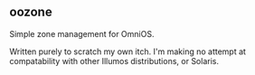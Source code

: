 ## oozone

Simple zone management for OmniOS.

Written purely to scratch my own itch. I'm making no attempt at compatability
with other Illumos distributions, or Solaris.
